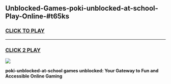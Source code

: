 
## Unblocked-Games-poki-unblocked-at-school-Play-Online-#t65ks
<h3>
<a href="https://premium.freeplayer.one?title=poki-unblocked-at-school&ref=27F">CLICK TO PLAY</a></h3>
<hr>

<h3>
<a href="https://premium.freeplayer.one?title=poki-unblocked-at-school&ref=27F">CLICK 2 PLAY</a>
  
</h3>

<a href="https://premium.freeplayer.one?title=poki-unblocked-at-school&ref=27F"><img src="https://clearcache.store/games.png"></a>


**poki-unblocked-at-school games unblocked: Your Gateway to Fun and Accessible Online Gaming**

